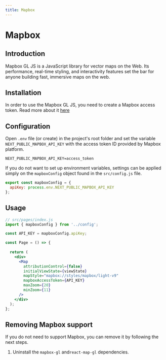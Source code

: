 ```yaml
---
title: Mapbox
---
```


# Mapbox

## Introduction

Mapbox GL JS is a JavaScript library for vector maps on the Web. Its performance, real-time styling,
and interactivity features set the bar for anyone building fast, immersive maps on the web.

## Installation

In order to use the Mapbox GL JS, you need to create a Mapbox access token. Read more about it
[here](https://docs.mapbox.com/help/how-mapbox-works/access-tokens/)

## Configuration

Open `.env` file (or create) in the project's root folder and set the
variable `NEXT_PUBLIC_MAPBOX_API_KEY` with the access token ID provided by Mapbox platform.

```shell
NEXT_PUBLIC_MAPBOX_API_KEY=access_token
```

If you do not want to set up environment variables, settings can be applied simply on
the `mapboxConfig` object found in the `src/config.js` file.

```js
export const mapboxConfig = {
  apiKey: process.env.NEXT_PUBLIC_MAPBOX_API_KEY
};
```

## Usage

```jsx
// src/pages/index.js
import { mapboxConfig } from '../config';

const API_KEY = mapboxConfig.apiKey;

const Page = () => {
    
  return (
    <div>
      <Map
        attributionControl={false}
        initialViewState={viewState}
        mapStyle="mapbox://styles/mapbox/light-v9"
        mapboxAccessToken={API_KEY}
        maxZoom={20}
        minZoom={11}
      />
    </div>
  );
};
```

## Removing Mapbox support

If you do not need to support Mapbox, you can remove it by following the next steps.

1. Uninstall the `mapbox-gl` and`react-map-gl` dependencies.
